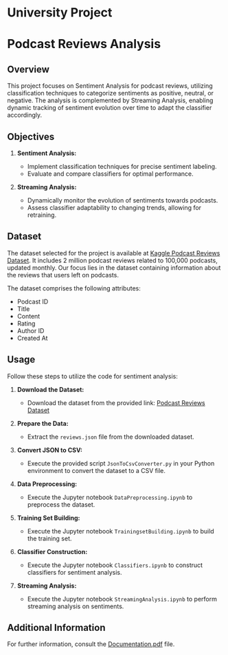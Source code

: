 # University Project
# Podcast Reviews Analysis

## Overview

This project focuses on Sentiment Analysis for podcast reviews, utilizing classification techniques to categorize sentiments as positive, neutral, or negative. The analysis is complemented by Streaming Analysis, enabling dynamic tracking of sentiment evolution over time to adapt the classifier accordingly.

## Objectives

1. **Sentiment Analysis:**
    - Implement classification techniques for precise sentiment labeling.
    - Evaluate and compare classifiers for optimal performance.

2. **Streaming Analysis:**
    - Dynamically monitor the evolution of sentiments towards podcasts.
    - Assess classifier adaptability to changing trends, allowing for retraining.

## Dataset

The dataset selected for the project is available at [Kaggle Podcast Reviews Dataset](https://www.kaggle.com/datasets/thoughtvector/podcastreviews). It includes 2 million podcast reviews related to 100,000 podcasts, updated monthly. Our focus lies in the dataset containing information about the reviews that users left on podcasts.

The dataset comprises the following attributes:
- Podcast ID
- Title
- Content
- Rating
- Author ID
- Created At

## Usage

Follow these steps to utilize the code for sentiment analysis:

1. **Download the Dataset:**
   - Download the dataset from the provided link: [Podcast Reviews Dataset](https://www.kaggle.com/datasets/thoughtvector/podcastreviews)

2. **Prepare the Data:**
   - Extract the `reviews.json` file from the downloaded dataset.

3. **Convert JSON to CSV:**
   - Execute the provided script `JsonToCsvConverter.py` in your Python environment to convert the dataset to a CSV file.

4. **Data Preprocessing:**
   - Execute the Jupyter notebook `DataPreprocessing.ipynb` to preprocess the dataset.

5. **Training Set Building:**
   - Execute the Jupyter notebook `TrainingsetBuilding.ipynb` to build the training set.

6. **Classifier Construction:**
   - Execute the Jupyter notebook `Classifiers.ipynb` to construct classifiers for sentiment analysis.

7. **Streaming Analysis:**
   - Execute the Jupyter notebook `StreamingAnalysis.ipynb` to perform streaming analysis on sentiments.

## Additional Information

For further information, consult the [Documentation.pdf](Docs/Documentation.pdf) file.
